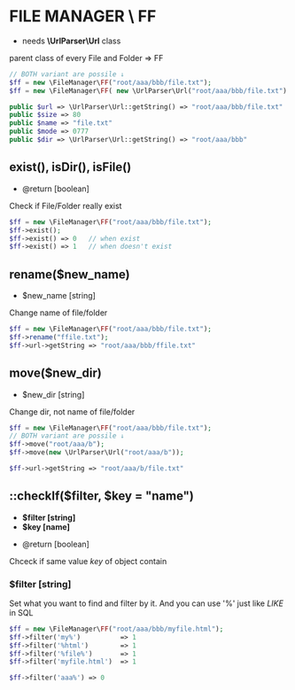 # FILE MANAGER \ FF
- needs **\UrlParser\Url** class

 parent class of every File and Folder => FF


```php
// BOTH variant are possile ↓
$ff = new \FileManager\FF("root/aaa/bbb/file.txt");
$ff = new \FileManager\FF( new \UrlParser\Url("root/aaa/bbb/file.txt") );

public $url => \UrlParser\Url::getString() => "root/aaa/bbb/file.txt"
public $size => 80
public $name => "file.txt"
public $mode => 0777
public $dir => \UrlParser\Url::getString() => "root/aaa/bbb"
```

## exist(), isDir(), isFile()
- @return [boolean]

Check if File/Folder really exist<br>

```php
$ff = new \FileManager\FF("root/aaa/bbb/file.txt");
$ff->exist();
$ff->exist() => 0	// when exist
$ff->exist() => 1	// when doesn't exist
```


## rename($new_name)
- $new_name [string]

Change name of file/folder

```php
$ff = new \FileManager\FF("root/aaa/bbb/file.txt");
$ff->rename("ffile.txt");
$ff->url->getString => "root/aaa/bbb/ffile.txt"
```

## move($new_dir)
- $new_dir [string]

Change dir, not name of file/folder<br>
```php
$ff = new \FileManager\FF("root/aaa/bbb/file.txt");
// BOTH variant are possile ↓
$ff->move("root/aaa/b");
$ff->move(new \UrlParser\Url("root/aaa/b"));

$ff->url->getString => "root/aaa/b/file.txt"
```

## ::checkIf($filter, $key = "name")
- **$filter [string]**
- **$key [name]**
* @return [boolean]

Chceck if same value *key* of object contain

### $filter [string]
Set what you want to find and filter by it. And you can use '%' just like *LIKE* in SQL
```php
$ff = new \FileManager\FF("root/aaa/bbb/myfile.html");
$ff->filter('my%')			=> 1
$ff->filter('%html') 		=> 1
$ff->filter('%file%') 		=> 1
$ff->filter('myfile.html')	=> 1

$ff->filter('aaa%') => 0
```
